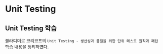 # Unit Testing

## Unit Testing 학습

블라디미르 코리코프의 `Unit Testing - 생산성과 품질을 위한 단위 테스트 원칙과 패턴` 학습 내용을 정리하였다.
